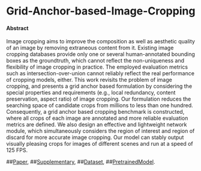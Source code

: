 # Grid-Anchor-based-Image-Cropping

#### Abstract
Image cropping aims to improve the composition as well as aesthetic quality of an image by removing extraneous content from it. Existing image cropping databases provide only one or several human-annotated bounding boxes as the groundtruth, which cannot reflect the non-uniqueness and flexibility of image cropping in practice. The employed evaluation metrics such as intersection-over-union cannot reliably reflect the real performance of cropping models, either. This work revisits the problem of image cropping, and presents a grid anchor based formulation by considering the special properties and requirements (e.g., local redundancy, content preservation, aspect ratio) of image cropping. Our formulation reduces the searching space of candidate crops from millions to less than one hundred. Consequently, a grid anchor based cropping benchmark is constructed, where all crops of each image are annotated and more reliable evaluation metrics are defined. We also design an effective and lightweight network module, which simultaneously considers the region of interest and region of discard for more accurate image cropping. Our model can stably output visually pleasing crops for images of different scenes and run at a speed of 125 FPS.


##[Paper](https://drive.google.com/file/d/1q9jxaJEn2AhEgQEUKHOgGCPQtHRuGNO3/view?usp=sharing), ##[Supplementary](https://drive.google.com/open?id=154BHBSzl-C9tP-5Gvjcf6GJmNCVv6X-l), ##[Dataset](https://drive.google.com/open?id=1KhmyjoimsQVXqPnLjKZiU4iXNKNyyxqW), ##[PretrainedModel](https://drive.google.com/open?id=1OvLT_ul17zCK4ljAi4myGAgA50PmLy3Y).
